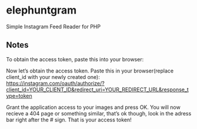 elephuntgram
============

Simple Instagram Feed Reader for PHP


Notes
-----
To obtain the access token, paste this into your browser:

Now let’s obtain the access token. 
Paste this in your browser(replace client_id with your newly created one):
https://instagram.com/oauth/authorize/?client_id=YOUR_CLIENT_ID&redirect_uri=YOUR_REDIRECT_URL&response_type=token

Grant the application access to your images and press OK. 
You will now recieve a 404 page or something similar, that’s ok though, look in the adress bar right after the # sign.
That is your access token!
